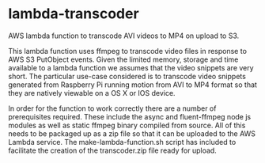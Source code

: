 lambda-transcoder
=================

AWS lambda function to transcode AVI videos to MP4 on upload to S3.

This lambda function uses ffmpeg to transcode video files in response to AWS S3 PutObject events. Given the limited memory, storage and time available to a lambda function we assumes that the video snippets are very short. The particular use-case considered is to transcode video snippets generated from Raspberry Pi running motion from AVI to MP4 format so that they are natively viewable on a OS X or IOS device.

In order for the function to work correctly there are a number of prerequisites required. These include the async and fluent-ffmpeg node js modules as well as static ffmpeg binary compiled from source. All of this needs to be packaged up as a zip file so that it can be uploaded to the AWS Lambda service. The make-lambda-function.sh script has included to facilitate the creation of the transcoder.zip file ready for upload.

